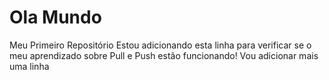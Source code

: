 # Ola Mundo
Meu Primeiro Repositório 
Estou adicionando esta linha para verificar se o meu aprendizado sobre Pull e Push estão funcionando!
Vou adicionar mais uma linha
